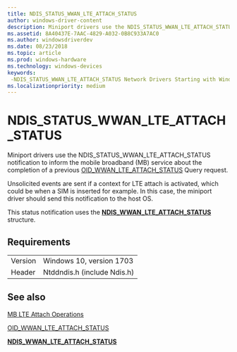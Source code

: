 ```yaml
---
title: NDIS_STATUS_WWAN_LTE_ATTACH_STATUS
author: windows-driver-content
description: Miniport drivers use the NDIS_STATUS_WWAN_LTE_ATTACH_STATUS notification to inform the mobile broadband (MB) service about the completion of a previous OID_WWAN_LTE_ATTACH_STATUS Query request.
ms.assetid: 8A40437E-7AAC-4829-A032-0B8C933A7AC0
ms.author: windowsdriverdev
ms.date: 08/23/2018
ms.topic: article
ms.prod: windows-hardware
ms.technology: windows-devices
keywords: 
 -NDIS_STATUS_WWAN_LTE_ATTACH_STATUS Network Drivers Starting with Windows Vista
ms.localizationpriority: medium
---
```


# NDIS_STATUS_WWAN_LTE_ATTACH_STATUS

Miniport drivers use the NDIS_STATUS_WWAN_LTE_ATTACH_STATUS notification to inform the mobile broadband (MB) service about the completion of a previous [OID_WWAN_LTE_ATTACH_STATUS](oid-wwan-lte-attach-status.md) Query request.

Unsolicited events are sent if a context for LTE attach is activated, which could be when a SIM is inserted for example. In this case, the miniport driver should send this notification to the host OS.

This status notification uses the [**NDIS_WWAN_LTE_ATTACH_STATUS**](https://docs.microsoft.com/windows-hardware/drivers/ddi/content/ndiswwan/ns-ndiswwan-_ndis_wwan_lte_attach_status) structure.

## Requirements

|   |   |
| --- | --- |
| Version | Windows 10, version 1703 |
| Header | Ntddndis.h (include Ndis.h) |

## See also

[MB LTE Attach Operations](mb-lte-attach-operations.md)

[OID_WWAN_LTE_ATTACH_STATUS](oid-wwan-lte-attach-status.md)

[**NDIS_WWAN_LTE_ATTACH_STATUS**](https://docs.microsoft.com/windows-hardware/drivers/ddi/content/ndiswwan/ns-ndiswwan-_ndis_wwan_lte_attach_status)